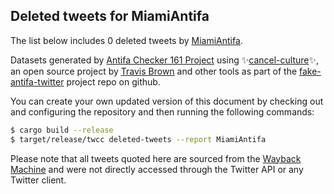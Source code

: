 ## Deleted tweets for MiamiAntifa

The list below includes 0 deleted tweets by
[MiamiAntifa](https://twitter.com/MiamiAntifa).



Datasets generated by [Antifa Checker 161 Project](https://twitter.com/antifacheck161) using ✨[cancel-culture](https://github.com/travisbrown/cancel-culture)✨, an open source project by 
[Travis Brown](https://twitter.com/travisbrown) and other tools as part of the 
[fake-antifa-twitter](https://github.com/antifacheck161/fake-antifa-twitter) project repo on github.

You can create your own updated version of this document by checking out and configuring the
repository and then running the following commands:

```bash
$ cargo build --release
$ target/release/twcc deleted-tweets --report MiamiAntifa
```

Please note that all tweets quoted here are sourced from the
[Wayback Machine](https://web.archive.org) and were not directly accessed through the Twitter API or
any Twitter client.

